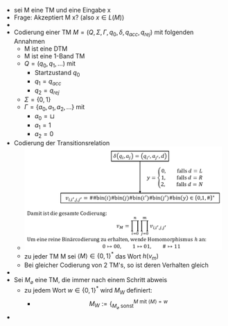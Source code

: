 - sei M eine TM und eine Eingabe x
- Frage: Akzeptiert M x? (also $x\in L\left(M\right)$)
-
- Codierung einer TM $M=\left(Q,\Sigma,\Gamma,q_0,\delta,q_{acc},q_{rej}\right)$ mit folgenden Annahmen
	- M ist eine DTM
	- M ist eine 1-Band TM
	- $Q=\left(q_0,q_1,...\right)$ mit
		- Startzustand $q_0$
		- $q_1=q_{acc}$
		- $q_2=q_{rej}$
	- $\Sigma=\left\lbrace0,1\right\rbrace$
	- $\Gamma=\left\lbrace a_0,a_1,a_2,...\right\rbrace$ mit
		- $a_0=\sqcup$
		- $a_1=1$
		- $a_2=0$
- Codierung der Transitionsrelation
	- ![image.png](../assets/image_1746530746383_0.png)
	- zu jeder TM M sei $\langle M\rangle\in\left\lbrace0,1\right\rbrace^{\ast}$ das Wort $h\left(v_{m}\right)$
	- Bei gleicher Codierung von 2 TM's, so ist deren Verhalten gleich
-
- Sei $M_{\varnothing}$ eine TM, die immer nach einem Schritt abweis
	- zu jedem Wort $w\in\left\lbrace0,1\right\rbrace^{\ast}$ wird $M_{W}$ definiert:
		- $$M_{W}:=\left\lbrace_{M_{\varnothing}\text{ sonst}}^{M\text{ mit }\langle M\rangle=w}\right.$$
-
